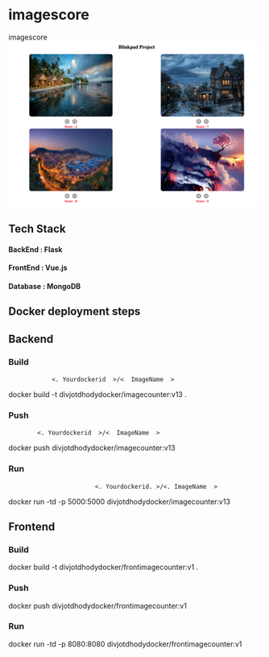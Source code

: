 # imagescore
imagescore
![](images/image11.png)


## Tech Stack
#### BackEnd  : Flask
#### FrontEnd : Vue.js
#### Database : MongoDB

## Docker deployment steps
## Backend

### Build
                <. Yourdockerid  >/<  ImageName  >
docker build -t divjotdhodydocker/imagecounter:v13 .

### Push 
            <. Yourdockerid  >/<  ImageName  >
docker push divjotdhodydocker/imagecounter:v13

### Run
                            <. Yourdockerid. >/<. ImageName  >
docker run -td -p 5000:5000 divjotdhodydocker/imagecounter:v13

## Frontend

### Build
docker build -t divjotdhodydocker/frontimagecounter:v1 .

### Push 
docker push divjotdhodydocker/frontimagecounter:v1

### Run
docker run -td -p 8080:8080 divjotdhodydocker/frontimagecounter:v1





